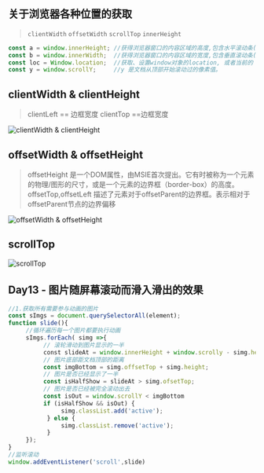 ## 关于浏览器各种位置的获取
> `clientWidth` `offsetWidth` `scrollTop` `innerHeight`

```js
const a = window.innerHeight; //获得浏览器窗口的内容区域的高度,包含水平滚动条(如果有的话).
const b = window.innerWidth;  //获得浏览器窗口的内容区域的宽度,包含垂直滚动条(如果有的话).
const loc = Window.location;  //获取、设置window对象的location, 或者当前的 URL.
const y = window.scrollY;     //y 是文档从顶部开始滚动过的像素值。   

```
## clientWidth & clientHeight

>clientLeft == 边框宽度 clientTop ==边框宽度

![clientWidth & clientHeight](https://developer.mozilla.org/@api/deki/files/185/=Dimensions-client.png)

## offsetWidth & offsetHeight

> offsetHeight 是一个DOM属性，由MSIE首次提出。它有时被称为一个元素的物理/图形的尺寸，或是一个元素的边界框（border-box）的高度。
> offsetTop,offsetLeft 描述了元素对于offsetParent的边界框。表示相对于offsetParent节点的边界偏移

![offsetWidth & offsetHeight](https://developer.mozilla.org/@api/deki/files/186/=Dimensions-offset.png)

## scrollTop
![scrollTop](https://developer.mozilla.org/@api/deki/files/842/=ScrollTop.png)

## Day13 - 图片随屏幕滚动而滑入滑出的效果
```js
//1.获取所有需要参与动画的图片
const sImgs = document.querySelectorAll(element);
function slide(){
     //循环遍历每一个图片都要执行动画
     sImgs.forEach( simg =>{
          // 滚轮滑动到图片显示的一半 
          const slideAt = window.innerHeight + window.scrolly - simg.height/2;
          // 图片底部距文档顶部的距离
          const imgBottom = simg.offsetTop + simg.height;
          // 图片是否已经显示了一半
          const isHalfShow = slideAt > simg.ofsetTop;
          // 图片是否已经被完全滚动出去
          const isOut = window.scrollY < imgBottom
          if (isHalfShow && isOut) {
               simg.classList.add('active');
           } else {
               simg.classList.remove('active');
           }
     });     
}
//监听滚动
window.addEventListener('scroll',slide)
```
